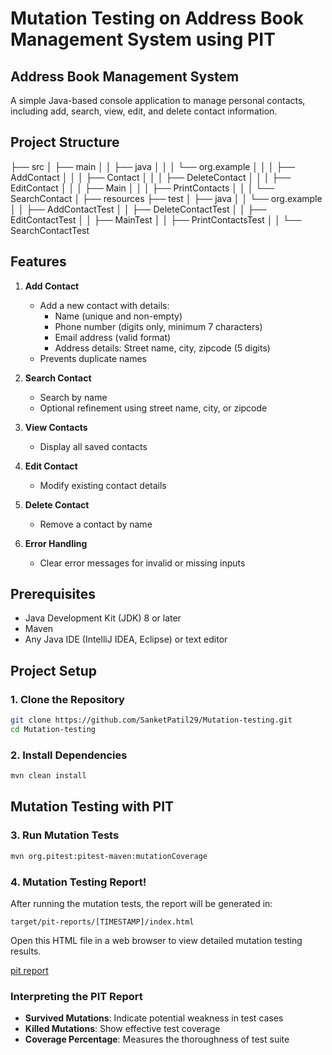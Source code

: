# Mutation Testing on Address Book Management System using PIT

## Address Book Management System
A simple Java-based console application to manage personal contacts, including add, search, view, edit, and delete contact information.

## Project Structure
├── src
│   ├── main
│   │   ├── java
│   │   │   └── org.example
│   │   │       ├── AddContact
│   │   │       ├── Contact
│   │   │       ├── DeleteContact
│   │   │       ├── EditContact
│   │   │       ├── Main
│   │   │       ├── PrintContacts
│   │   │       └── SearchContact
│   ├── resources
├── test
│   ├── java
│   │   └── org.example
│   │       ├── AddContactTest
│   │       ├── DeleteContactTest
│   │       ├── EditContactTest
│   │       ├── MainTest
│   │       ├── PrintContactsTest
│   │       └── SearchContactTest

## Features
1. **Add Contact**
   - Add a new contact with details:
     - Name (unique and non-empty)
     - Phone number (digits only, minimum 7 characters)
     - Email address (valid format)
     - Address details: Street name, city, zipcode (5 digits)
   - Prevents duplicate names

2. **Search Contact**
   - Search by name
   - Optional refinement using street name, city, or zipcode

3. **View Contacts**
   - Display all saved contacts

4. **Edit Contact**
   - Modify existing contact details

5. **Delete Contact**
   - Remove a contact by name

6. **Error Handling**
   - Clear error messages for invalid or missing inputs

## Prerequisites
- Java Development Kit (JDK) 8 or later
- Maven
- Any Java IDE (IntelliJ IDEA, Eclipse) or text editor

## Project Setup

### 1. Clone the Repository
```bash
git clone https://github.com/SanketPatil29/Mutation-testing.git
cd Mutation-testing
```

### 2. Install Dependencies
```bash
mvn clean install
```

## Mutation Testing with PIT

### 3. Run Mutation Tests
```bash
mvn org.pitest:pitest-maven:mutationCoverage
```

### 4. Mutation Testing Report!

After running the mutation tests, the report will be generated in:
```
target/pit-reports/[TIMESTAMP]/index.html
```
Open this HTML file in a web browser to view detailed mutation testing results.

[pit report](https://github.com/user-attachments/assets/d6363ce3-bae4-448d-a20d-3e8bd7541103)

### Interpreting the PIT Report
- **Survived Mutations**: Indicate potential weakness in test cases
- **Killed Mutations**: Show effective test coverage
- **Coverage Percentage**: Measures the thoroughness of test suite
